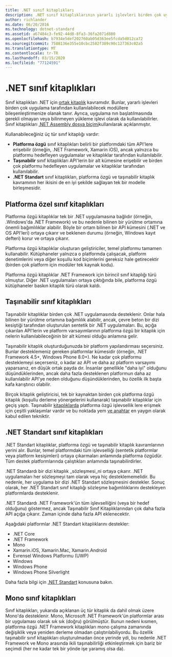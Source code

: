 ```yaml
---
title: .NET sınıf kitaplıkları
description: .NET sınıf kitaplıklarının yararlı işlevleri birden çok uygulama tarafından kullanılabilecek modüllerde gruplandırmanızı nasıl sağladığını öğrenin.
author: richlander
ms.date: 06/20/2016
ms.technology: dotnet-standard
ms.assetid: a67484c3-fe92-44d8-8fa3-36fa2071d880
ms.openlocfilehash: b7934e5def202760ab05d363ee5fcda5d012ca72
ms.sourcegitcommit: 7588136e355e10cbc2582f389c90c127363c02a5
ms.translationtype: MT
ms.contentlocale: tr-TR
ms.lasthandoff: 03/15/2020
ms.locfileid: "77124591"
---
```

# <a name="net-class-libraries"></a>.NET sınıf kitaplıkları

Sınıf kitaplıkları .NET için [ortak kitaplık](https://en.wikipedia.org/wiki/Library_%28computing%29#Shared_libraries) kavramıdır. Bunlar, yararlı işlevleri birden çok uygulama tarafından kullanılabilecek modüllere bileşenleştirmenize olanak tanır. Ayrıca, uygulama nın başlatılmasında gerekli olmayan veya bilinmeyen yükleme işlevi olarak da kullanılabilirler. Sınıf kitaplıkları [.NET Assembly dosya biçimi](assembly/file-format.md)kullanılarak açıklanmıştır.

Kullanabileceğiniz üç tür sınıf kitaplığı vardır:

* **Platforma özgü** sınıf kitaplıkları belirli bir platformdaki tüm API'lere erişebilir (örneğin, .NET Framework, Xamarin iOS), ancak yalnızca bu platformu hedefleyen uygulamalar ve kitaplıklar tarafından kullanılabilir.
* **Taşınabilir** sınıf kitaplıkları API'lerin bir alt kümesine erişebilir ve birden çok platformu hedefleyen uygulamalar ve kitaplıklar tarafından kullanılabilir.
* **.NET Standart** sınıf kitaplıkları, platforma özgü ve taşınabilir kitaplık kavramının her ikisini de en iyi şekilde sağlayan tek bir modelle birleşmesidir.

## <a name="platform-specific-class-libraries"></a>Platforma özel sınıf kitaplıkları

Platforma özgü kitaplıklar tek bir .NET uygulamasına bağlıdır (örneğin, .Windows'da .NET Framework) ve bu nedenle bilinen bir yürütme ortamına önemli bağımlılıklar alabilir. Böyle bir ortam bilinen bir API kümesini (.NET ve OS API'leri) ortaya çıkarır ve beklenen durumu (örneğin, Windows kayıt defteri) korur ve ortaya çıkarır.

Platforma özgü kitaplıklar oluşturan geliştiriciler, temel platformu tamamen kullanabilir. Kütüphaneler yalnızca o platformda çalışacak, platform denetimlerini veya diğer koşullu kod biçimlerini gereksiz hale getirecektir (birden çok platform için modüler tek kaynak kodu).

Platforma özgü kitaplıklar .NET Framework için birincil sınıf kitaplığı türü olmuştur. Diğer .NET uygulamaları ortaya çıktığında bile, platforma özgü kütüphaneler baskın kitaplık türü olarak kaldı.

## <a name="portable-class-libraries"></a>Taşınabilir sınıf kitaplıkları

Taşınabilir kitaplıklar birden çok .NET uygulamasında desteklenir. Onlar hala bilinen bir yürütme ortamına bağımlılık alabilir, ancak, çevre beton bir dizi kesiştiği tarafından oluşturulan sentetik bir .NET uygulamaları. Bu, açığa çıkarılan API'lerin ve platform varsayımlarının platforma özgü bir kitaplık için nelerin kullanılabileceğinin bir alt kümesi olduğu anlamına gelir.

Taşınabilir kitaplık oluşturduğunuzda bir platform yapılandırması seçersiniz. Bunlar desteklemeniz gereken platformlar kümesidir (örneğin, .NET Framework 4.5+, Windows Phone 8.0+). Ne kadar çok platformu desteklemeyi seçerseniz, o kadar az API ve daha az platform varsayımı yaparsanız, en düşük ortak payda dır. İnsanlar genellikle "daha iyi" olduğunu düşündüklerinden, ancak daha fazla desteklenen platformun daha az kullanılabilir API'ye neden olduğunu düşündüklerinden, bu özellik ilk başta kafa karıştırıcı olabilir.

Birçok kitaplık geliştiricisi, tek bir kaynaktan birden çok platforma özgü kitaplık (koşullu derleme yönergelerini kullanarak) taşınabilir kitaplıklar için geçiş yaptı. Taşınabilir [kitaplıklarda](https://blog.stephencleary.com/2012/11/portable-class-library-enlightenment.html) platforma özgü işlevsellik lere erişmek için çeşitli yaklaşımlar vardır ve bu noktada yem [ve anahtar](https://log.paulbetts.org/the-bait-and-switch-pcl-trick/) en yaygın olarak kabul edilen tekniktir.

## <a name="net-standard-class-libraries"></a>.NET Standart sınıf kitaplıkları

.NET Standart kitaplıklar, platforma özgü ve taşınabilir kitaplık kavramlarının yerini alır. Bunlar, temel platformdaki tüm işlevselliği (sentetik platformlar veya platform kesişimleri) ortaya çıkarmaları anlamında platforma özgüdür. Tüm destek platformlarında çalıştıkları anlamında taşınabilirdirler.

.NET Standardı bir dizi kitaplık _sözleşmesi_ni ortaya çıkarır. .NET uygulamaları her sözleşmeyi tam olarak veya hiç desteklememelidir. Bu nedenle, her uygulama bir dizi .NET Standart sözleşmesini destekler. Sonuç olarak, her .NET Standart sınıf kitaplığı sözleşme bağımlılıklarını destekleyen platformlarda desteklenir.

.NET Standardı .NET Framework'ün tüm işlevselliğini (veya bir hedef olduğunu) göstermez, ancak Taşınabilir Sınıf Kitaplıklarından çok daha fazla API açığa çıkarır. Zaman içinde daha fazla API eklenecektir.

Aşağıdaki platformlar .NET Standart kitaplıklarını destekler:

* .NET Core
* .NET Framework
* Mono
* Xamarin.iOS, Xamarin.Mac, Xamarin.Android
* Evrensel Windows Platformu (UWP)
* Windows
* Windows Phone
* Windows Phone Silverlight

Daha fazla bilgi için [.NET Standart](net-standard.md) konusuna bakın.

## <a name="mono-class-libraries"></a>Mono sınıf kitaplıkları

Sınıf kitaplıkları, yukarıda açıklanan üç tür kitaplık da dahil olmak üzere Mono'da desteklenir. Mono, Microsoft .NET Framework'ün platformlar arası bir uygulaması olarak sık sık (doğru) görülmüştür. Bunun nedeni kısmen, platforma özgü .NET Framework kitaplıkları mono çalışma zamanında değişiklik veya yeniden derleme olmadan çalıştırılabiliyordu. Bu özellik taşınabilir sınıf kitaplıkları oluşturulmadan önce yerinde ydi, bu nedenle .NET Framework ve Mono arasında ikili taşınabilirliği etkinleştirmek için bariz bir seçimdi (her ne kadar tek bir yönde işe yaramış olsa da).
